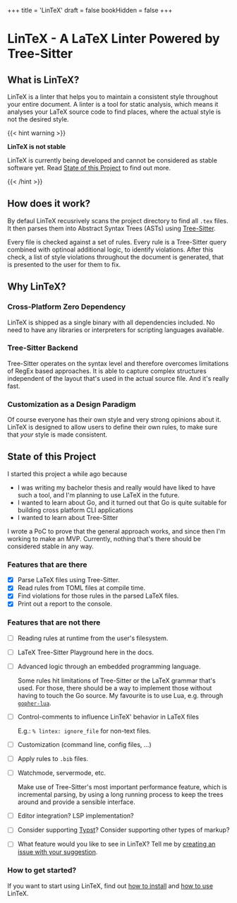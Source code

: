 +++
title = 'LinTeX'
draft = false
bookHidden = false
+++

# LinTeX - A LaTeX Linter Powered by Tree-Sitter

## What is LinTeX?

LinTeX is a linter that helps you to maintain a consistent style throughout your entire
document. A linter is a tool for static analysis, which means it analyses your LaTeX
source code to find places, where the actual style is not the desired style.

{{< hint warning >}}

**LinTeX is not stable**

LinTeX is currently being developed and cannot be considered as stable software yet.
Read [State of this Project](#state-of-this-project) to find out more.

{{< /hint >}}

## How does it work?

By defaul LinTeX recusrively scans the project directory to find all `.tex` files. It
then parses them into Abstract Syntax Trees (ASTs) using
[Tree-Sitter](https://tree-sitter.github.io).

Every file is checked against a set of rules. Every rule is a Tree-Sitter query combined
with optinoal additional logic, to identify violations. After this check, a list of
style violations throughout the document is generated, that is presented to the user for
them to fix.

## Why LinTeX?

### Cross-Platform Zero Dependency

LinTeX is shipped as a single binary with all dependencies included. No need to have any
libraries or interpreters for scripting languages available.

### Tree-Sitter Backend

Tree-Sitter operates on the syntax level and therefore overcomes limitations of RegEx
based approaches. It is able to capture complex structures independent of the layout
that's used in the actual source file. And it's really fast.

### Customization as a Design Paradigm

Of course everyone has their own style and very strong opinions about it. LinTeX is
designed to allow users to define their own rules, to make sure that _your_ style is
made consistent.

## State of this Project

I started this project a while ago because

- I was writing my bachelor thesis and really would have liked to have such a tool, and
  I'm planning to use LaTeX in the future.
- I wanted to learn about Go, and it turned out that Go is quite suitable for building
  cross platform CLI applications
- I wanted to learn about Tree-Sitter

I wrote a PoC to prove that the general approach works, and since then I'm working to
make an MVP. Currently, nothing that's there should be considered stable in any way.

### Features that are there

- [x] Parse LaTeX files using Tree-Sitter.
- [x] Read rules from TOML files at compile time.
- [x] Find violations for those rules in the parsed LaTeX files.
- [x] Print out a report to the console.

### Features that are not there

- [ ] Reading rules at runtime from the user's filesystem.
- [ ] LaTeX Tree-Sitter Playground here in the docs.
- [ ] Advanced logic through an embedded programming language.

    Some rules hit limitations of Tree-Sitter or the LaTeX grammar that's used. For
    those, there should be a way to implement those without having to touch the Go
    source. My favourite is to use Lua, e.g. through
    [`gopher-lua`](https://github.com/yuin/gopher-lua).

- [ ] Control-comments to influence LinTeX' behavior in LaTeX files

    E.g.: `% lintex: ignore_file` for non-text files.

- [ ] Customization (command line, config files, ...)
- [ ] Apply rules to `.bib` files.
- [ ] Watchmode, servermode, etc.

    Make use of Tree-Sitter's most important performance feature, which is incremental
    parsing, by using a long running process to keep the trees around and provide a
    sensible interface.

- [ ] Editor integration? LSP implementation?
- [ ] Consider supporting [Typst](https://github.com/typst/typst)? Consider supporting
  other types of markup?
- [ ] What feature would you like to see in LinTeX? Tell me by [creating an issue with
  your suggestion](https://github.com/tobb10001/lintex/issues/new).

### How to get started?

If you want to start using LinTeX, find out [how to install](docs/installation) and [how
to use](docs/usage) LinTeX.
